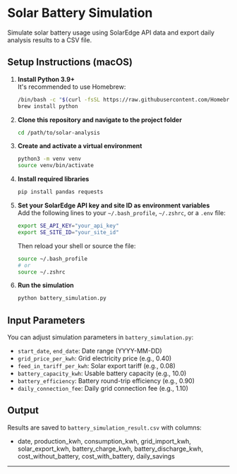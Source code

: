 # Solar Battery Simulation

Simulate solar battery usage using SolarEdge API data and export daily analysis results to a CSV file.

## Setup Instructions (macOS)

1. **Install Python 3.9+**  
   It's recommended to use Homebrew:
   ```sh
   /bin/bash -c "$(curl -fsSL https://raw.githubusercontent.com/Homebrew/install/HEAD/install.sh)"
   brew install python
   ```

2. **Clone this repository and navigate to the project folder**
   ```sh
   cd /path/to/solar-analysis
   ```

3. **Create and activate a virtual environment**
   ```sh
   python3 -m venv venv
   source venv/bin/activate
   ```

4. **Install required libraries**
   ```sh
   pip install pandas requests
   ```

5. **Set your SolarEdge API key and site ID as environment variables**  
   Add the following lines to your `~/.bash_profile`, `~/.zshrc`, or a `.env` file:
   ```sh
   export SE_API_KEY="your_api_key"
   export SE_SITE_ID="your_site_id"
   ```
   Then reload your shell or source the file:
   ```sh
   source ~/.bash_profile
   # or
   source ~/.zshrc
   ```

6. **Run the simulation**
   ```sh
   python battery_simulation.py
   ```

## Input Parameters

You can adjust simulation parameters in `battery_simulation.py`:
- `start_date`, `end_date`: Date range (YYYY-MM-DD)
- `grid_price_per_kwh`: Grid electricity price (e.g., 0.40)
- `feed_in_tariff_per_kwh`: Solar export tariff (e.g., 0.08)
- `battery_capacity_kwh`: Usable battery capacity (e.g., 10.0)
- `battery_efficiency`: Battery round-trip efficiency (e.g., 0.90)
- `daily_connection_fee`: Daily grid connection fee (e.g., 1.10)

## Output

Results are saved to `battery_simulation_result.csv` with columns:
- date, production_kwh, consumption_kwh, grid_import_kwh, solar_export_kwh, battery_charge_kwh, battery_discharge_kwh, cost_without_battery, cost_with_battery, daily_savings

---
